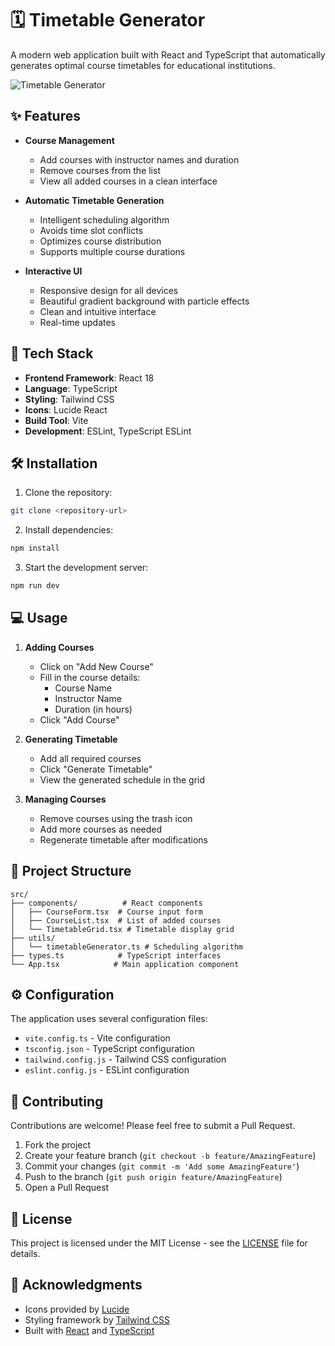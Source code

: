 # 🗓 Timetable Generator

A modern web application built with React and TypeScript that automatically generates optimal course timetables for educational institutions.

![Timetable Generator](https://images.unsplash.com/photo-1506784983877-45594efa4cbe?auto=format&fit=crop&q=80&w=2068)

## ✨ Features

- **Course Management**
  - Add courses with instructor names and duration
  - Remove courses from the list
  - View all added courses in a clean interface

- **Automatic Timetable Generation**
  - Intelligent scheduling algorithm
  - Avoids time slot conflicts
  - Optimizes course distribution
  - Supports multiple course durations

- **Interactive UI**
  - Responsive design for all devices
  - Beautiful gradient background with particle effects
  - Clean and intuitive interface
  - Real-time updates

## 🚀 Tech Stack

- **Frontend Framework**: React 18
- **Language**: TypeScript
- **Styling**: Tailwind CSS
- **Icons**: Lucide React
- **Build Tool**: Vite
- **Development**: ESLint, TypeScript ESLint

## 🛠 Installation

1. Clone the repository:
```bash
git clone <repository-url>
```

2. Install dependencies:
```bash
npm install
```

3. Start the development server:
```bash
npm run dev
```

## 💻 Usage

1. **Adding Courses**
   - Click on "Add New Course"
   - Fill in the course details:
     - Course Name
     - Instructor Name
     - Duration (in hours)
   - Click "Add Course"

2. **Generating Timetable**
   - Add all required courses
   - Click "Generate Timetable"
   - View the generated schedule in the grid

3. **Managing Courses**
   - Remove courses using the trash icon
   - Add more courses as needed
   - Regenerate timetable after modifications

## 🎯 Project Structure

```
src/
├── components/          # React components
│   ├── CourseForm.tsx  # Course input form
│   ├── CourseList.tsx  # List of added courses
│   └── TimetableGrid.tsx # Timetable display grid
├── utils/
│   └── timetableGenerator.ts # Scheduling algorithm
├── types.ts            # TypeScript interfaces
└── App.tsx            # Main application component
```

## ⚙️ Configuration

The application uses several configuration files:

- `vite.config.ts` - Vite configuration
- `tsconfig.json` - TypeScript configuration
- `tailwind.config.js` - Tailwind CSS configuration
- `eslint.config.js` - ESLint configuration

## 🤝 Contributing

Contributions are welcome! Please feel free to submit a Pull Request.

1. Fork the project
2. Create your feature branch (`git checkout -b feature/AmazingFeature`)
3. Commit your changes (`git commit -m 'Add some AmazingFeature'`)
4. Push to the branch (`git push origin feature/AmazingFeature`)
5. Open a Pull Request

## 📝 License

This project is licensed under the MIT License - see the [LICENSE](LICENSE) file for details.

## 🙏 Acknowledgments

- Icons provided by [Lucide](https://lucide.dev/)
- Styling framework by [Tailwind CSS](https://tailwindcss.com/)
- Built with [React](https://reactjs.org/) and [TypeScript](https://www.typescriptlang.org/)
